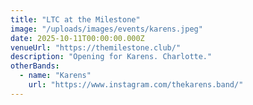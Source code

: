 ```yaml
---
title: "LTC at the Milestone"
image: "/uploads/images/events/karens.jpeg"
date: 2025-10-11T00:00:00.000Z
venueUrl: "https://themilestone.club/"
description: "Opening for Karens. Charlotte."
otherBands:
  - name: "Karens"
    url: "https://www.instagram.com/thekarens.band/"
---
```

